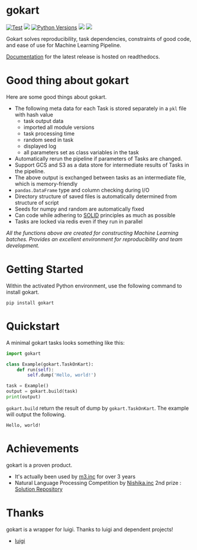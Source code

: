 # gokart

[![Test](https://github.com/m3dev/gokart/workflows/Test/badge.svg)](https://github.com/m3dev/gokart/actions?query=workflow%3ATest)
[![](https://readthedocs.org/projects/gokart/badge/?version=latest)](https://gokart.readthedocs.io/en/latest/)
[![Python Versions](https://img.shields.io/pypi/pyversions/gokart.svg)](https://pypi.org/project/gokart/)
[![](https://img.shields.io/pypi/v/gokart)](https://pypi.org/project/gokart/)
![](https://img.shields.io/pypi/l/gokart)

Gokart solves reproducibility, task dependencies, constraints of good code, and ease of use for Machine Learning Pipeline.


[Documentation](https://gokart.readthedocs.io/en/latest/) for the latest release is hosted on readthedocs.


# Good thing about gokart

Here are some good things about gokart.

- The following meta data for each Task is stored separately in a `pkl` file with hash value
    - task output data
    - imported all module versions
    - task processing time
    - random seed in task
    - displayed log
    - all parameters set as class variables in the task
- Automatically rerun the pipeline if parameters of Tasks are changed.
- Support GCS and S3 as a data store for intermediate results of Tasks in the pipeline.
- The above output is exchanged between tasks as an intermediate file, which is memory-friendly
- `pandas.DataFrame` type and column checking during I/O
- Directory structure of saved files is automatically determined from structure of script
- Seeds for numpy and random are automatically fixed
- Can code while adhering to [SOLID](https://en.wikipedia.org/wiki/SOLID) principles as much as possible
- Tasks are locked via redis even if they run in parallel

*All the functions above are created for constructing Machine Learning batches. Provides an excellent environment for reproducibility and team development.*


# Getting Started

Within the activated Python environment, use the following command to install gokart.

```
pip install gokart
```


# Quickstart

A minimal gokart tasks looks something like this:


```python
import gokart

class Example(gokart.TaskOnKart):
    def run(self):
        self.dump('Hello, world!')

task = Example()
output = gokart.build(task)
print(output)
```

`gokart.build` return the result of dump by `gokart.TaskOnKart`. The example will output the following.


```
Hello, world!
```


# Achievements

gokart is a proven product.

- It's actually been used by [m3.inc](https://corporate.m3.com/en) for over 3 years
- Natural Language Processing Competition by [Nishika.inc](https://nishika.com) 2nd prize : [Solution Repository](https://github.com/vaaaaanquish/nishika_akutagawa_2nd_prize)


# Thanks

gokart is a wrapper for luigi. Thanks to luigi and dependent projects!

- [luigi](https://github.com/spotify/luigi)
